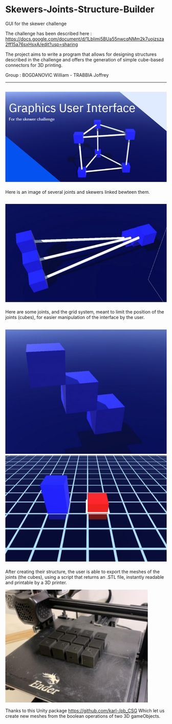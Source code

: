 # Skewers-Joints-Structure-Builder
GUI for the skewer challenge

The challenge has been described here : https://docs.google.com/document/d/1Lblimi5BUa55nwcqNMm2k7uojzsza2ff15a76sxHsxA/edit?usp=sharing

The project aims to write a program that allows for designing structures described in the challenge and offers the generation of simple cube-based connectors for 3D printing.

Group : BOGDANOVIC William - TRABBIA Joffrey

------------------------------
![image](git_images/image_2024-04-11_172323882.png)
------------------------------
Here is an image of several joints and skewers linked bewteen them.

![image](git_images/image_2024-04-11_172848881.png)
------------------------------
Here are some joints, and the grid system, meant to limit the position of the joints (cubes), for easier manipulation of the interface by the user.

![image](git_images/image_2024-04-11_172905601.png)
![image](git_images/image_2024-04-11_172924784.png)
------------------------------
After creating their structure, the user is able to export the meshes of the joints (the cubes), using a script that returns an .STL file, instantly readable and printable by a 3D printer.

![image](git_images/image_2024-04-11_173008796.png)

Thanks to this Unity package https://github.com/karl-/pb_CSG
Which let us create new meshes from the boolean operations of two 3D gameObjects.
